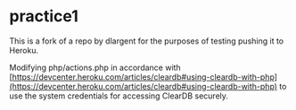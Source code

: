 # practice1

This is a fork of a repo by dlargent for the purposes of testing pushing it to Heroku.

Modifying php/actions.php in accordance with [https://devcenter.heroku.com/articles/cleardb#using-cleardb-with-php](https://devcenter.heroku.com/articles/cleardb#using-cleardb-with-php) to use the system credentials for accessing ClearDB securely.
